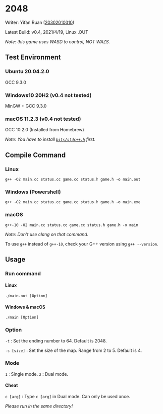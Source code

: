 # 2048
Writer: Yifan Ruan ([20302010010](20302010010@fudan.edu.cn))

Latest Build: v0.4, 2021/4/19, Linux .OUT

_Note: this game uses WASD to control, NOT WAZS._

## Test Environment
### Ubuntu 20.04.2.0
GCC 9.3.0
### Windows10 20H2 (v0.4 not tested)
MinGW + GCC 9.3.0
### macOS 11.2.3 (v0.4 not tested)
GCC 10.2.0 (Installed from Homebrew)

_Note: You have to install [`bits/stdc++.h`](https://github.com/khaveesh/macOS-bits-stdc-.h) first._

## Compile Command
### Linux
`g++ -O2 main.cc status.cc game.cc status.h game.h -o main.out`
### Windows (Powershell)
`g++ -O2 main.cc status.cc game.cc status.h game.h -o main.exe`
### macOS
`g++-10 -O2 main.cc status.cc game.cc status.h game.h -o main`

_Note: Don't use clang on that command._

To use `g++` instead of `g++-10`, check your G++ version using `g++ --version`.

## Usage
### Run command
#### Linux
`./main.out [Option]`
#### Windows & macOS
`./main [Option]`
### Option
`-t` : Set the ending number to 64. Default is 2048.

`-s [size]` : Set the size of the map. Range from 2 to 5. Default is 4.
### Mode
`1` : Single mode.
`2` : Dual mode.
#### Cheat
`c [arg]` : Type `c [arg]` in Dual mode. Can only be used once.

_Please run in the same directory!_
